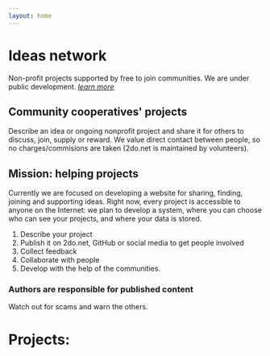 ```yaml
---
layout: home
---
```


# Ideas network
Non-profit projects supported by free to join communities.
We are under public development.
[*learn more*](/about/development)

## Community cooperatives' projects
Describe an idea or ongoing nonprofit project and share it for others to discuss, join, supply or reward. We value direct contact between people, so no charges/commisions are taken (2do.net is maintained by volunteers).

## Mission: helping projects
Currently we are focused on developing a website for sharing, finding, joining and supporting ideas. Right now, every project is accessible to anyone on the Internet: we plan to develop a system, where you can choose who can see your projects, and where your data is stored. 

1. Describe your project
2. Publish it on 2do.net, GitHub or social media to get people involved
3. Collect feedback
4. Collaborate with people 
5. Develop with the help of the communities.

### Authors are responsible for published content
Watch out for scams and warn the others.

# Projects: